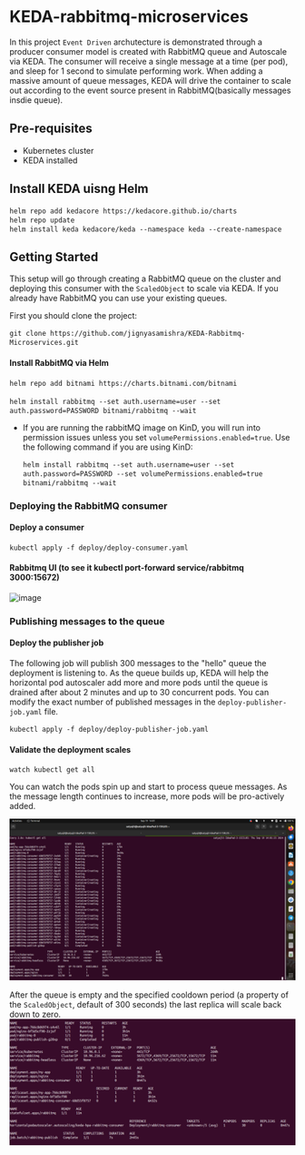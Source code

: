 # KEDA-rabbitmq-microservices

In this project `Event Driven` archutecture is demonstrated through a producer consumer model is created with RabbitMQ queue and Autoscale via KEDA.  The consumer will receive a single message at a time (per pod), and sleep for 1 second to simulate performing work.  When adding a massive amount of queue messages, KEDA will drive the container to scale out according to the event source present in RabbitMQ(basically messages insdie queue).

## Pre-requisites

* Kubernetes cluster
* KEDA installed

## Install KEDA uisng Helm

```
helm repo add kedacore https://kedacore.github.io/charts
helm repo update
helm install keda kedacore/keda --namespace keda --create-namespace
```

## Getting Started

This setup will go through creating a RabbitMQ queue on the cluster and deploying this consumer with the `ScaledObject` to scale via KEDA. If you already have RabbitMQ you can use your existing queues.

First you should clone the project:

```
git clone https://github.com/jignyasamishra/KEDA-Rabbitmq-Microservices.git

```

#### Install RabbitMQ via Helm



```
helm repo add bitnami https://charts.bitnami.com/bitnami

helm install rabbitmq --set auth.username=user --set auth.password=PASSWORD bitnami/rabbitmq --wait
```


* If you are running the rabbitMQ image on KinD, you will run into permission issues unless you set `volumePermissions.enabled=true`. Use the following command if you are using KinD:

    ```
    helm install rabbitmq --set auth.username=user --set auth.password=PASSWORD --set volumePermissions.enabled=true bitnami/rabbitmq --wait
    ```


### Deploying the RabbitMQ consumer

#### Deploy a consumer

```
kubectl apply -f deploy/deploy-consumer.yaml
```



#### Rabbitmq UI (to see it kubectl port-forward service/rabbitmq 3000:15672)
![image](https://github.com/user-attachments/assets/9b884be2-0338-44a8-abc2-72eca56d0d0b)



### Publishing messages to the queue

#### Deploy the publisher job

The following job will publish 300 messages to the "hello" queue the deployment is listening to. As the queue builds up, KEDA will help the horizontal pod autoscaler add more and more pods until the queue is drained after about 2 minutes and up to 30 concurrent pods.  You can modify the exact number of published messages in the `deploy-publisher-job.yaml` file.

```
kubectl apply -f deploy/deploy-publisher-job.yaml
```

#### Validate the deployment scales

```
watch kubectl get all
```

You can watch the pods spin up and start to process queue messages.  As the message length continues to increase, more pods will be pro-actively added. 

![alt text](<Screenshot from 2024-09-19 14-01-33.png>)


After the queue is empty and the specified cooldown period (a property of the `ScaledObject`, default of 300 seconds) the last replica will scale back down to zero.
![alt text](<Screenshot from 2024-09-19 14-02-58.png>)



